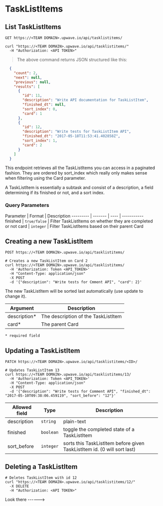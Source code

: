 # TaskListItems

## List TaskListItems

`GET https://<TEAM DOMAIN>.upwave.io/api/tasklistitems/`

```shell
curl "https://<TEAM DOMAIN>.upwave.io/api/tasklistitems/"
  -H "Authorization: <API TOKEN>"
```

> The above command returns JSON structured like this:

```json
  {
    "count": 2,
    "next": null,
    "previous": null,
    "results": [
      {
        "id": 11,
        "description": "Write API documentation for TaskListItem",
        "finished_dt": null,
        "sort_index": 0,
        "card": 1
      },
      {
        "id": 12,
        "description": "Write tests for TaskListItem API",
        "finished_dt": "2017-05-18T11:53:41.402858Z",
        "sort_index": 1,
        "card": 2
      }
    ]
  }
```

This endpoint retrieves all the TaskListItems you can access in a paginated fashion.
They are ordered by sort_index which really only makes sense when filtering using the Card parameter.

A TaskListItem is essentially a subtask and consist of a description, a field determining if its finished or not, and a sort index.

### Query Parameters

Parameter | Format | Description
--------- | ------- | ---- | -----------
finished | `true/false` | Filter TaskListItems on whether they are completed or not
card | `integer` | Filter TaskListItems based on their parent Card

## Creating a new TaskListItem

`POST https://<TEAM DOMAIN>.upwave.io/api/tasklistitems/`

```shell
# Creates a new TaskListItem on Card 2
curl https://<TEAM DOMAIN>.upwave.io/api/tasklistitems/
  -H 'Authorization: Token <API_TOKEN>'
  -H "Content-Type: application/json"
  -X POST
  -d '{"description": "Write tests for Cmment API", "card": 2}'
```

The new TaskListItem will be sorted last automatically (use update to change it).

Argument | Description
-------- | -----------
description* | The description of the TaskListItem
card* | The parent Card

`* required field`

## Updating a TaskListItem

`PATCH https://<TEAM DOMAIN>.upwave.io/api/tasklistitems/<ID>/`

```shell
# Updates TaskListItem 13
curl https://<TEAM DOMAIN>.upwave.io/api/tasklistitems/13/
  -H 'Authorization: Token <API_TOKEN>'
  -H "Content-Type: application/json"
  -X POST
  -d '{"description": "Write tests for Comment API", "finished_dt": "2017-05-10T09:38:06.459119", "sort_before": "12"}'
```

Allowed field | Type | Description
-------- | ----------- | --------------
description | `string` | plain-text
finished | `boolean` | toggle the completed state of a TaskListItem
sort_before | `integer` | sorts this TaskListItem before given TaskListItem id. (0 will sort last)

## Deleting a TaskListItem

```shell
# Deletes TaskListItem with id 12
curl "https://<TEAM DOMAIN>.upwave.io/api/tasklistitems/12/"
  -X DELETE
  -H "Authorization: <API TOKEN>"
```

Look there ------>
